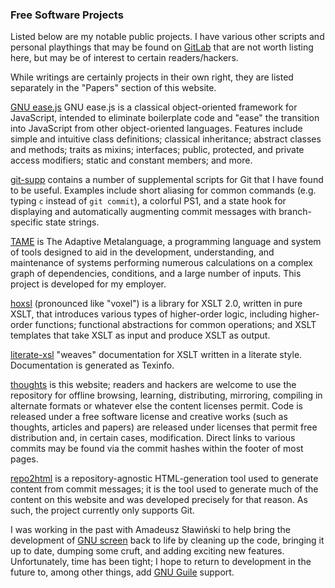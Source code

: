 ### Free Software Projects

Listed below are my notable public projects. I have various other scripts
and personal playthings that may be found on [GitLab][] that are not worth
listing here, but may be of interest to certain readers/hackers.

While writings are certainly projects in their own right, they are listed
separately in the "Papers" section of this website.

[GNU ease.js][easejs] GNU ease.js is a classical object-oriented framework
for JavaScript, intended to eliminate boilerplate code and "ease" the
transition into JavaScript from other object-oriented languages.  Features
include simple and intuitive class definitions; classical inheritance;
abstract classes and methods; traits as mixins; interfaces; public,
protected, and private access modifiers; static and constant members; and
more.

[git-supp][] contains a number of supplemental scripts for Git that I have
found to be useful.  Examples include short aliasing for common commands (e.g.
typing `c` instead of `git commit`), a colorful PS1, and a state hook for
displaying and automatically augmenting commit messages with branch-specific
state strings.

[TAME][] is The Adaptive Metalanguage, a programming language and system of
tools designed to aid in the development, understanding, and maintenance of
systems performing numerous calculations on a complex graph of dependencies,
conditions, and a large number of inputs.  This project is developed for my
employer.

[hoxsl][] (pronounced like "voxel") is a library for XSLT 2.0, written in
pure XSLT, that introduces various types of higher-order logic, including
higher-order functions; functional abstractions for common operations; and
XSLT templates that take XSLT as input and produce XSLT as output.

[literate-xsl][] "weaves" documentation for XSLT written in a literate
style.  Documentation is generated as Texinfo.

[thoughts][] is this website; readers and hackers are welcome to use the
repository for offline browsing, learning, distributing, mirroring, compiling in
alternate formats or whatever else the content licenses permit. Code is released
under a free software license and creative works (such as thoughts, articles and
papers) are released under licenses that permit free distribution and, in
certain cases, modification. Direct links to various commits may be found via
the commit hashes within the footer of most pages.

[repo2html][] is a repository-agnostic HTML-generation tool used to generate
content from commit messages; it is the tool used to generate much of the
content on this website and was developed precisely for that reason. As such,
the project currently only supports Git.


I was working in the past with Amadeusz Sławiński to help bring the
development of [GNU screen][screen] back to life by cleaning up the code,
bringing it up to date, dumping some cruft, and adding exciting new
features.  Unfortunately, time has been tight; I hope to return to
development in the future to, among other things, add [GNU Guile][guile]
support.


[GitLab]: https://gitlab.com/u/mikegerwitz/
[easejs]: https://gnu.org/s/easejs
[git-supp]: https://gitlab.com/mikegerwitz/git-supp
[TAME]: https://github.com/lovullo/tame
[hoxsl]: /hoxsl/
[repo2html]: https://gitlab.com/mikegerwitz/repo2html
[literate-xsl]: https://github.com/lovullo/literate-xsl
[thoughts]: https://gitlab.com/mikegerwitz/thoughts
[screen]: https://gnu.org/s/screen
[guile]: https://gnu.org/s/guile
